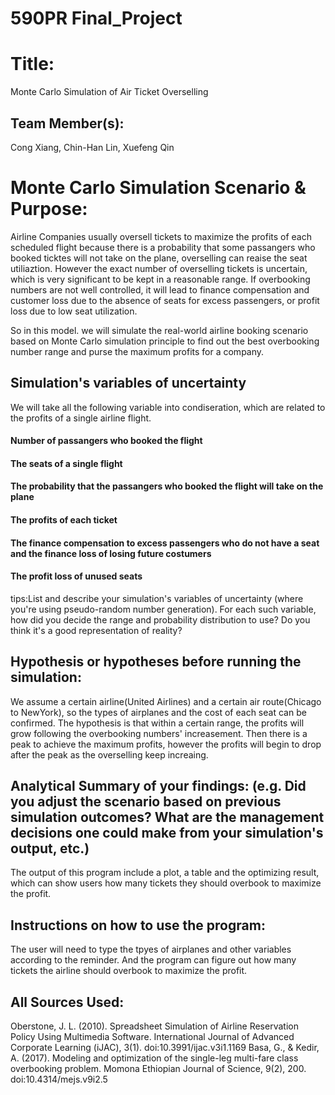 # 590PR Final_Project

# Title: 
Monte Carlo Simulation of Air Ticket Overselling

## Team Member(s):
Cong Xiang, Chin-Han Lin, Xuefeng Qin

# Monte Carlo Simulation Scenario & Purpose:
Airline Companies usually oversell tickets to maximize the profits of each scheduled flight because there is a probability that some passangers who booked ticktes will not take on the plane, overselling can reaise the seat utiliaztion. However the exact number of overselling tickets is uncertain, which is very significant to be kept in a reasonable range. If overbooking numbers are not well controlled, it will lead to finance compensation and customer loss due to the absence of seats for excess passengers, or profit loss due to low seat utilization.

So in this model. we will simulate the real-world airline booking scenario based on Monte Carlo simulation principle to find out the best overbooking number range and purse the maximum profits for a company.

## Simulation's variables of uncertainty
We will take all the following variable into condiseration, which are related to the profits of a single airline flight.
#### Number of passangers who booked the flight
#### The seats of a single flight
#### The probability that the passangers who booked the flight will take on the plane
#### The profits of each ticket
#### The finance compensation to excess passengers who do not have a seat and the finance loss of losing future costumers
#### The profit loss of unused seats

tips:List and describe your simulation's variables of uncertainty (where you're using pseudo-random number generation). For each such variable, how did you decide the range and probability distribution to use?  Do you think it's a good representation of reality?

## Hypothesis or hypotheses before running the simulation:
We assume a certain airline(United Airlines) and a certain air route(Chicago to NewYork), so the types of airplanes and the cost of each seat can be confirmed. 
The hypothesis is that within a certain range, the profits will grow following the overbooking numbers' increasement. Then there is a peak to achieve the maximum profits, however the profits will begin to drop after the peak as the overselling keep increaing.

## Analytical Summary of your findings: (e.g. Did you adjust the scenario based on previous simulation outcomes?  What are the management decisions one could make from your simulation's output, etc.)
The output of this program include a plot, a table and the optimizing result, which can show users how many tickets they should overbook to maximize the profit.


## Instructions on how to use the program:
The user will need to type the tpyes of airplanes and other variables according to the reminder. And the program can figure out how many tickets the airline should overbook to maximize the profit.

## All Sources Used:
Oberstone, J. L. (2010). Spreadsheet Simulation of Airline Reservation Policy Using Multimedia Software. International Journal of Advanced Corporate Learning (iJAC), 3(1). doi:10.3991/ijac.v3i1.1169
Basa, G., & Kedir, A. (2017). Modeling and optimization of the single-leg multi-fare class overbooking problem. Momona Ethiopian Journal of Science, 9(2), 200. doi:10.4314/mejs.v9i2.5
